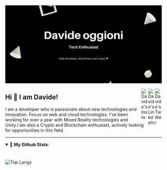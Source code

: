 ###
![Personal Image](https://github.com/daviogg/daviogg/blob/master/coverGit.jpg "coverGit")


<a href="https://twitter.com/Daviogg" target="_blank" rel="nofollow"><img align="right" alt="Davide's Twitter" width="22px" src="https://cdn.jsdelivr.net/npm/simple-icons@v3/icons/twitter.svg" /></a><a href="https://www.linkedin.com/in/davide-oggioni-a18992139" target="_blank" rel="nofollow"><img align="right" alt="Davide's LinkdeIn" width="22px" src="https://cdn.jsdelivr.net/npm/simple-icons@v3/icons/linkedin.svg" /></a><a href="https://www.instagram.com/daviogg" target="_blank" rel="nofollow"><img align="right" alt="Davide's Insta" width="22px" src="https://cdn.jsdelivr.net/npm/simple-icons@v3/icons/instagram.svg" /></a>

## Hi 👋 I am Davide! 
I am a developer who is passionate about new technologies and innovation. Focus on web and cloud technologies. I've been working for over a year with Mixed Reality technologies and Unity.I am also a Crypto and Blockchain enthusiast, actively looking for opportunities in this field.

---
<details open>
 <summary> 🤖 <b>My Github Stats</b>: </summary>
<br>
<p align = "center">

###
![Top Langs](https://github-readme-stats.vercel.app/api/top-langs/?username=daviogg&layout=compact&theme=radical&hide=ShaderLab,HLSL,ASP.NET,smalltalk,&exclude_repo=Devcember,HoloPOC,rogue2k19&langs_count=8)

</p>
</details>

</details>

